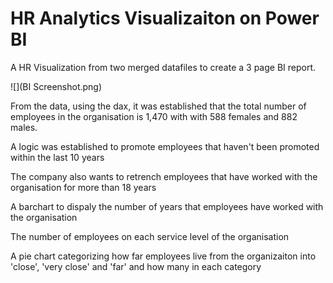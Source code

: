 # HR Analytics Visualizaiton on Power BI

A HR Visualization from two merged datafiles to create a 3 page BI report.

![](BI Screenshot.png)

From the data, using the dax, it was established that the total number of employees in the organisation is 1,470 with with 588 females and 882 males.

A logic was established to promote employees that haven't been promoted within the last 10 years

The company also wants to retrench employees that have worked with the organisation for more than 18 years

A barchart to dispaly the number of years that employees have worked with the organisation

The number of employees on each service level of the organisation

A pie chart categorizing how far employees live from the organizaiton into 'close', 'very close' and 'far' and how many in each category
